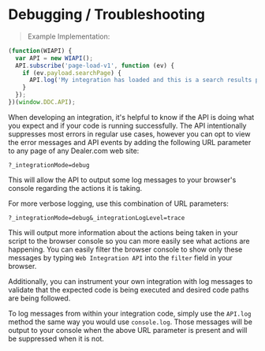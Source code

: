 # Debugging / Troubleshooting

> Example Implementation:

```javascript
(function(WIAPI) {
  var API = new WIAPI();
  API.subscribe('page-load-v1', function (ev) {
    if (ev.payload.searchPage) {
      API.log('My integration has loaded and this is a search results page.');
    }
  });
})(window.DDC.API);
```

When developing an integration, it's helpful to know if the API is doing what you expect and if your code is running successfully. The API intentionally suppresses most errors in regular use cases, however you can opt to view the error messages and API events by adding the following URL parameter to any page of any Dealer.com web site:

`?_integrationMode=debug`

This will allow the API to output some log messages to your browser's console regarding the actions it is taking.

For more verbose logging, use this combination of URL parameters:

`?_integrationMode=debug&_integrationLogLevel=trace`

This will output more information about the actions being taken in your script to the browser console so you can more easily see what actions are happening. You can easily filter the browser console to show only these messages by typing `Web Integration API` into the `filter` field in your browser.

Additionally, you can instrument your own integration with log messages to validate that the expected code is being executed and desired code paths are being followed.

To log messages from within your integration code, simply use the `API.log` method the same way you would use `console.log`. Those messages will be output to your console when the above URL parameter is present and will be suppressed when it is not.
